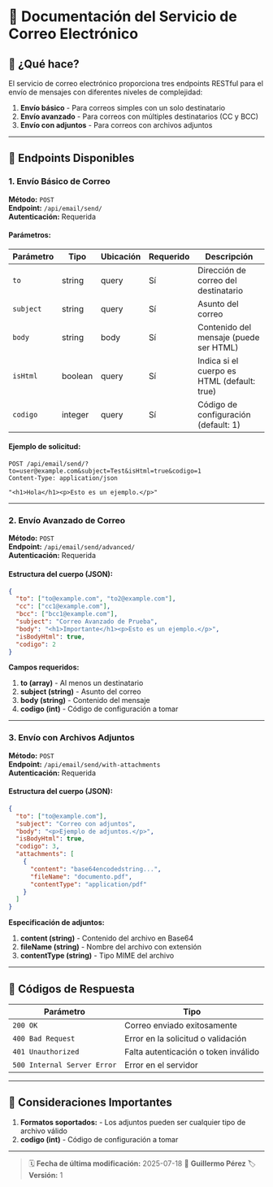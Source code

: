 # 📧 Documentación del Servicio de Correo Electrónico

## 🎯 ¿Qué hace?

El servicio de correo electrónico proporciona tres endpoints RESTful para el envío de mensajes con diferentes niveles de complejidad:

1. **Envío básico** - Para correos simples con un solo destinatario
2. **Envío avanzado** - Para correos con múltiples destinatarios (CC y BCC)
3. **Envío con adjuntos** - Para correos con archivos adjuntos

---

## 🔌 Endpoints Disponibles

### 1. Envío Básico de Correo
**Método:** `POST`  
**Endpoint:** `/api/email/send/`  
**Autenticación:** Requerida

#### Parámetros:
| Parámetro | Tipo | Ubicación | Requerido | Descripción |
|-----------|------|-----------|-----------|-------------|
| `to` | string | query | Sí | Dirección de correo del destinatario |
| `subject` | string | query | Sí | Asunto del correo |
| `body` | string | body | Sí | Contenido del mensaje (puede ser HTML) |
| `isHtml` | boolean | query | Sí | Indica si el cuerpo es HTML (default: true) |
| `codigo` | integer | query | Sí | Código de configuración (default: 1) |

#### Ejemplo de solicitud:
```http
POST /api/email/send/?to=user@example.com&subject=Test&isHtml=true&codigo=1
Content-Type: application/json

"<h1>Hola</h1><p>Esto es un ejemplo.</p>"
```
---

### 2. Envío Avanzado de Correo
**Método:** `POST`  
**Endpoint:** `/api/email/send/advanced/`  
**Autenticación:** Requerida
#### Estructura del cuerpo (JSON):
```json
{
  "to": ["to@example.com", "to2@example.com"],
  "cc": ["cc1@example.com"],
  "bcc": ["bcc1@example.com"],
  "subject": "Correo Avanzado de Prueba",
  "body": "<h1>Importante</h1><p>Esto es un ejemplo.</p>",
  "isBodyHtml": true,
  "codigo": 2
}
```
**Campos requeridos:**
1. **to (array)** - Al menos un destinatario
2. **subject (string)** - Asunto del correo
3. **body (string)** - Contenido del mensaje
4. **codigo (int)** - Código de configuración a tomar

---

 ### 3. Envío con Archivos Adjuntos
**Método:** `POST`  
**Endpoint:** `/api/email/send/with-attachments`  
**Autenticación:** Requerida
#### Estructura del cuerpo (JSON):
```json
{
  "to": ["to@example.com"],
  "subject": "Correo con adjuntos",
  "body": "<p>Ejemplo de adjuntos.</p>",
  "isBodyHtml": true,
  "codigo": 3,
  "attachments": [
    {
      "content": "base64encodedstring...",
      "fileName": "documento.pdf",
      "contentType": "application/pdf"
    }
  ]
}
```
**Especificación de adjuntos:**
1. **content (string)** - Contenido del archivo en Base64
2. **fileName (string)** - 	Nombre del archivo con extensión
3. **contentType (string)** - Tipo MIME del archivo

---

## 🚦 Códigos de Respuesta
| Parámetro | Tipo | 
|-----------|------|
| `200 OK` | Correo enviado exitosamente | 
| `400 Bad Request` | Error en la solicitud o validación |
| `401 Unauthorized` | Falta autenticación o token inválido |
| `500 Internal Server Error` | Error en el servidor |

---

## 📌 Consideraciones Importantes
1. **Formatos soportados:** - Los adjuntos pueden ser cualquier tipo de archivo válido
2. **codigo (int)** - Código de configuración a tomar

---

> 🗓️ **Fecha de última modificación:** 2025-07-18
> 👤 **Guillermo Pérez**
> 🏷️ **Versión:** 1 



